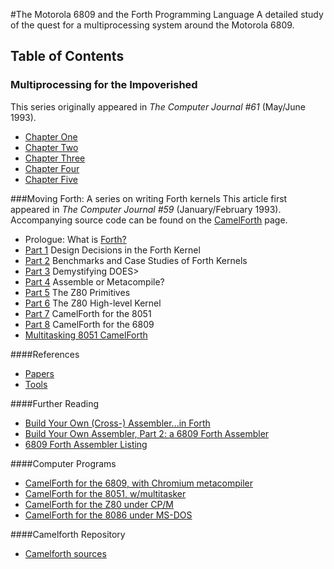 #The Motorola 6809 and the Forth Programming Language
A detailed study of the quest for a multiprocessing system around the Motorola 6809.

## Table of Contents

### Multiprocessing for the Impoverished
This series originally appeared in _The Computer Journal #61_ (May/June 1993).

* [Chapter One](/chapters/chapter-one.md)
* [Chapter Two](/chapters/chapter-two.md)
* [Chapter Three](/chapters/chapter-three.md)
* [Chapter Four](/chapters/chapter-four.md)
* [Chapter Five](/chapters/chapter-five.md)

###Moving Forth: A series on writing Forth kernels
This article first appeared in _The Computer Journal #59_ (January/February 1993).
Accompanying source code can be found on the [CamelForth](http://www.camelforth.com/news.php) page.

* Prologue: What is [Forth?](https://en.wikipedia.org/wiki/Forth_(programming_language))
* [Part 1](/chapters/forth/part-one.md) Design Decisions in the Forth Kernel
* [Part 2](/chapters/forth/part-two.md) Benchmarks and Case Studies of Forth Kernels
* [Part 3](/chapters/forth/part-three.md) Demystifying DOES>
* [Part 4](/chapters/forth/part-four.md) Assemble or Metacompile?
* [Part 5](/chapters/forth/part-five.md) The Z80 Primitives
* [Part 6](/chapters/forth/part-six.md) The Z80 High-level Kernel
* [Part 7](/chapters/forth/part-seven.md) CamelForth for the 8051
* [Part 8](/chapters/forth/part-eight.md) CamelForth for the 6809
* [Multitasking 8051 CamelForth](/chapters/docs/8051task.pdf)

####References

* [Papers](http://www.bradrodriguez.com/papers/index.html)
* [Tools](http://www.t-recursive.com/index.html)

####Further Reading

* [Build Your Own (Cross-) Assembler...in Forth](/chapters/forth/code/toc/tcjassem.txt)
* [Build Your Own Assembler, Part 2: a 6809 Forth Assembler](/chapters/forth/code/toc/6809asm.txt)
* [6809 Forth Assembler Listing](/chapters/forth/code/toc/6809asmlisting.txt)

####Computer Programs

* [CamelForth for the 6809, with Chromium metacompiler](/chapters/forth/code/toc/cam09-10.zip)
* [CamelForth for the 8051, w/multitasker](/chapters/forth/code/toc/cam51-16.zip)
* [CamelForth for the Z80 under CP/M](/chapters/forth/code/toc/cam80-12.zip)
* [CamelForth for the 8086 under MS-DOS](/chapters/forth/code/toc/cam86-10.zip)

####Camelforth Repository

* [Camelforth sources](https://code.launchpad.net/~bj-camelforth/camelforth/trunk)